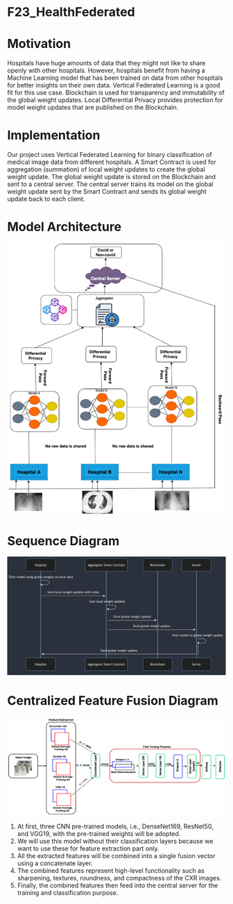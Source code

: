 # F23_HealthFederated

# Motivation
Hospitals have huge amounts of data that they might not like to share openly with other hospitals. However, hospitals benefit from having a Machine Learning model that has been trained on data from other hospitals for better insights on their own data. Vertical Federated Learning is a good fit for this use case. Blockchain is used for transparency and immutability of the global weight updates. Local Differential Privacy provides protection for model weight updates that are published on the Blockchain.

# Implementation
Our project uses Vertical Federated Learning for binary classification of medical image data from different hospitals. A Smart Contract is used for aggregation (summation) of local weight updates to create the global weight update. The global weight update is stored on the Blockchain and sent to a central server. The central server trains its model on the global weight update sent by the Smart Contract and sends its global weight update back to each client.

# Model Architecture 
![alt text](https://github.com/AI-and-Blockchain/F23_HealthFederated/blob/main/Proj-Checkin-02-files/Model%20Architecture1.png)

# Sequence Diagram
![alt text](https://github.com/AI-and-Blockchain/F23_HealthFederated/blob/main/Proj-Checkin-02-files/Sequence_Diagram.png)

# Centralized Feature Fusion Diagram
![alt text](https://github.com/AI-and-Blockchain/F23_HealthFederated/blob/main/Proj-Checkin-02-files/Centralized%20Model.png)

1. At first, three CNN pre-trained models, i.e., DenseNet169, ResNet50, and VGG19, with the pre-trained weights will be adopted.
2. We will use this model without their classification layers because we want to use these for feature extraction part only.
3. All the extracted features will be combined into a single fusion vector using a concatenate layer.
4. The combined features represent high-level functionality such as sharpening, textures, roundness, and compactness of the CXR images.
5. Finally, the combined features then feed into the central server for the training and classification purpose.
